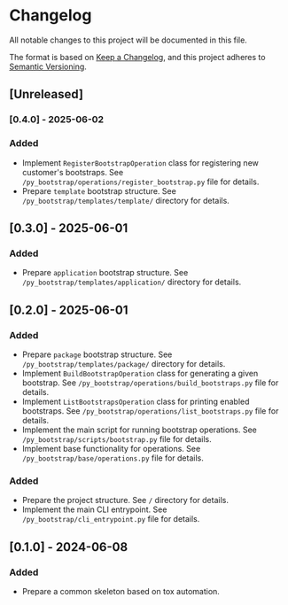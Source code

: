 # <bootstrap-title> Changelog

All notable changes to this project will be documented in this file.

The format is based on [Keep a Changelog](https://keepachangelog.com/en/1.1.0/),
and this project adheres to [Semantic Versioning](https://semver.org/spec/v2.0.0.html).

## [Unreleased]

### [0.4.0] - 2025-06-02
### Added
- Implement `RegisterBootstrapOperation` class for registering new customer's bootstraps. See `/py_bootstrap/operations/register_bootstrap.py` file for details.
- Prepare `template` bootstrap structure. See `/py_bootstrap/templates/template/` directory for details.

## [0.3.0] - 2025-06-01
### Added
- Prepare `application` bootstrap structure. See `/py_bootstrap/templates/application/` directory for details.

## [0.2.0] - 2025-06-01
### Added
- Prepare `package` bootstrap structure. See `/py_bootstrap/templates/package/` directory for details.
- Implement `BuildBootstrapOperation` class for generating a given bootstrap. See `/py_bootstrap/operations/build_bootstraps.py` file for details.
- Implement `ListBootstrapsOperation` class for printing enabled bootstraps. See `/py_bootstrap/operations/list_bootstraps.py` file for details.
- Implement the main script for running bootstrap operations. See `/py_bootstrap/scripts/bootstrap.py` file for details.
- Implement base functionality for operations. See `/py_bootstrap/base/operations.py` file for details.

### Added
- Prepare the project structure. See `/` directory for details.
- Implement the main CLI entrypoint. See `/py_bootstrap/cli_entrypoint.py` file for details.

## [0.1.0] - 2024-06-08

### Added
- Prepare a common skeleton based on tox automation.
